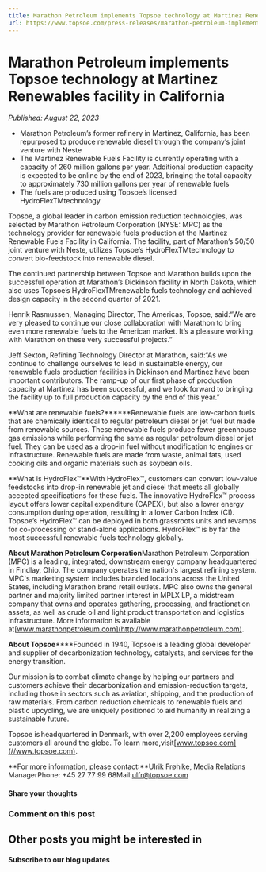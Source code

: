 ```yaml
---
title: Marathon Petroleum implements Topsoe technology at Martinez Renewables facility in California
url: https://www.topsoe.com/press-releases/marathon-petroleum-implements-topsoe-technology-at-martinez-renewables-facility-in-california#main-content
---
```


# Marathon Petroleum implements Topsoe technology at Martinez Renewables facility in California

*Published: August 22, 2023*

- Marathon Petroleum’s former refinery in Martinez, California, has been repurposed to produce renewable diesel through the company’s joint venture with Neste
- The Martinez Renewable Fuels Facility is currently operating with a capacity of 260 million gallons per year. Additional production capacity is expected to be online by the end of 2023, bringing the total capacity to approximately 730 million gallons per year of renewable fuels
- The fuels are produced using Topsoe’s licensed HydroFlexTMtechnology

Topsoe, a global leader in carbon emission reduction technologies, was selected by Marathon Petroleum Corporation (NYSE: MPC) as the technology provider for renewable fuels production at the Martinez Renewable Fuels Facility in California. The facility, part of Marathon’s 50/50 joint venture with Neste, utilizes Topsoe’s HydroFlexTMtechnology to convert bio-feedstock into renewable diesel.

The continued partnership between Topsoe and Marathon builds upon the successful operation at Marathon’s Dickinson facility in North Dakota, which also uses Topsoe’s HydroFlexTMrenewable fuels technology and achieved design capacity in the second quarter of 2021.

Henrik Rasmussen, Managing Director, The Americas, Topsoe, said:“We are very pleased to continue our close collaboration with Marathon to bring even more renewable fuels to the American market. It’s a pleasure working with Marathon on these very successful projects.”

Jeff Sexton, Refining Technology Director at Marathon, said:“As we continue to challenge ourselves to lead in sustainable energy, our renewable fuels production facilities in Dickinson and Martinez have been important contributors. The ramp-up of our first phase of production capacity at Martinez has been successful, and we look forward to bringing the facility up to full production capacity by the end of this year.”

**What are renewable fuels?******Renewable fuels are low-carbon fuels that are chemically identical to regular petroleum diesel or jet fuel but made from renewable sources. These renewable fuels produce fewer greenhouse gas emissions while performing the same as regular petroleum diesel or jet fuel. They can be used as a drop-in fuel without modification to engines or infrastructure. Renewable fuels are made from waste, animal fats, used cooking oils and organic materials such as soybean oils.

**What is HydroFlex™**With HydroFlex™, customers can convert low-value feedstocks into drop-in renewable jet and diesel that meets all globally accepted specifications for these fuels. The innovative HydroFlex™ process layout offers lower capital expenditure (CAPEX), but also a lower energy consumption during operation, resulting in a lower Carbon Index (CI). Topsoe’s HydroFlex™ can be deployed in both grassroots units and revamps for co-processing or stand-alone applications. HydroFlex™ is by far the most successful renewable fuels technology globally.

**About Marathon Petroleum Corporation**Marathon Petroleum Corporation (MPC) is a leading, integrated, downstream energy company headquartered in Findlay, Ohio. The company operates the nation's largest refining system. MPC's marketing system includes branded locations across the United States, including Marathon brand retail outlets. MPC also owns the general partner and majority limited partner interest in MPLX LP, a midstream company that owns and operates gathering, processing, and fractionation assets, as well as crude oil and light product transportation and logistics infrastructure. More information is available at[www.marathonpetroleum.com](http://www.marathonpetroleum.com).

**About Topsoe******Founded in 1940, Topsoe is a leading global developer and supplier of decarbonization technology, catalysts, and services for the energy transition.

Our mission is to combat climate change by helping our partners and customers achieve their decarbonization and emission-reduction targets, including those in sectors such as aviation, shipping, and the production of raw materials. From carbon reduction chemicals to renewable fuels and plastic upcycling, we are uniquely positioned to aid humanity in realizing a sustainable future.

Topsoe is headquartered in Denmark, with over 2,200 employees serving customers all around the globe. To learn more,visit[www.topsoe.com](//www.topsoe.com).

**For more information, please contact:**Ulrik Frøhlke, Media Relations ManagerPhone: +45 27 77 99 68Mail:[ulfr@topsoe.com](mailto:ulfr@topsoe.com)

#### Share your thoughts

### Comment on this post

## Other posts you might be interested in

#### Subscribe to our blog updates